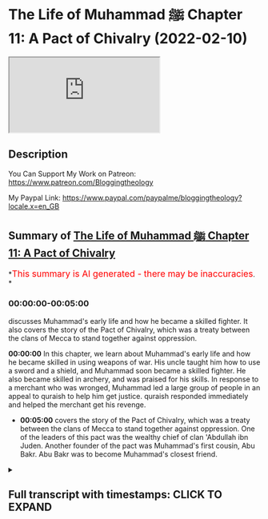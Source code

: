 # The Life of Muhammad ﷺ Chapter 11: A Pact of Chivalry (2022-02-10)

<iframe loading='lazy' allow='autoplay' src='https://www.youtube.com/embed/nRCX73fSUMA'></iframe>

## Description

You Can Support My Work on Patreon:
<https://www.patreon.com/Bloggingtheology>

My Paypal Link:
<https://www.paypal.com/paypalme/bloggingtheology?locale.x=en_GB>

## Summary of [The Life of Muhammad ﷺ Chapter 11: A Pact of Chivalry](https://www.youtube.com/watch?v=nRCX73fSUMA)

*<span style="color:red; font-size:125%">This summary is AI generated - there may be inaccuracies</span>. *

### <a onclick="modifyYTiframeseektime('0')">00:00:00-00:05:00</a>

 discusses Muhammad's early life and how he became a skilled fighter. It also covers the story of the Pact of Chivalry, which was a treaty between the clans of Mecca to stand together against oppression.

**<a onclick="modifyYTiframeseektime('0')">00:00:00</a>** In this chapter, we learn about Muhammad's early life and how he became skilled in using weapons of war. His uncle taught him how to use a sword and a shield, and Muhammad soon became a skilled fighter. He also became skilled in archery, and was praised for his skills. In response to a merchant who was wronged, Muhammad led a large group of people in an appeal to quraish to help him get justice. quraish responded immediately and helped the merchant get his revenge.

* **<a onclick="modifyYTiframeseektime('300')">00:05:00</a>**  covers the story of the Pact of Chivalry, which was a treaty between the clans of Mecca to stand together against oppression. One of the leaders of this pact was the wealthy chief of clan 'Abdullah ibn Juden. Another founder of the pact was Muhammad's first cousin, Abu Bakr. Abu Bakr was to become Muhammad's closest friend.

<details><summary><h2>Full transcript with timestamps: CLICK TO EXPAND</h2></summary>

<a onclick="modifyYTiframeseektime('5')">0:00:05</a> a reading from muhammad his life based  
<a onclick="modifyYTiframeseektime('7')">0:00:07</a> on the earliest sources by martin ling's  
<a onclick="modifyYTiframeseektime('11')">0:00:11</a> chapter 11 a pact of chivalry  
<a onclick="modifyYTiframeseektime('15')">0:00:15</a> when he had finished his trading in  
<a onclick="modifyYTiframeseektime('17')">0:00:17</a> arabia abu talib returned to mecca with  
<a onclick="modifyYTiframeseektime('20')">0:00:20</a> his nephew who continued his solitary  
<a onclick="modifyYTiframeseektime('23')">0:00:23</a> life as before  
<a onclick="modifyYTiframeseektime('25')">0:00:25</a> but his uncle saw to it that he as also  
<a onclick="modifyYTiframeseektime('28')">0:00:28</a> abbas and hamza had some training in the  
<a onclick="modifyYTiframeseektime('31')">0:00:31</a> use of weapons of war  
<a onclick="modifyYTiframeseektime('34')">0:00:34</a> hamza was clearly destined to be a man  
<a onclick="modifyYTiframeseektime('36')">0:00:36</a> of mighty stature endowed with great  
<a onclick="modifyYTiframeseektime('39')">0:00:39</a> physical strength  
<a onclick="modifyYTiframeseektime('41')">0:00:41</a> he was already a good swordsman and a  
<a onclick="modifyYTiframeseektime('44')">0:00:44</a> good wrestler  
<a onclick="modifyYTiframeseektime('45')">0:00:45</a> muhammad was of average height and  
<a onclick="modifyYTiframeseektime('47')">0:00:47</a> average strength  
<a onclick="modifyYTiframeseektime('49')">0:00:49</a> he had a marked aptitude for archery and  
<a onclick="modifyYTiframeseektime('52')">0:00:52</a> gave every promise of being an excellent  
<a onclick="modifyYTiframeseektime('55')">0:00:55</a> bowman like his great ancestors abraham  
<a onclick="modifyYTiframeseektime('58')">0:00:58</a> and ishmael  
<a onclick="modifyYTiframeseektime('60')">0:01:00</a> a powerful asset for this lay in the  
<a onclick="modifyYTiframeseektime('62')">0:01:02</a> strength of his eyesight he was reputed  
<a onclick="modifyYTiframeseektime('65')">0:01:05</a> to be able to count no less than 12 of  
<a onclick="modifyYTiframeseektime('68')">0:01:08</a> the stars of the constellation of the  
<a onclick="modifyYTiframeseektime('70')">0:01:10</a> pleiades  
<a onclick="modifyYTiframeseektime('73')">0:01:13</a> in those years quraysh were not involved  
<a onclick="modifyYTiframeseektime('75')">0:01:15</a> in any fighting except for sporadic and  
<a onclick="modifyYTiframeseektime('78')">0:01:18</a> intermittent conflict which came to be  
<a onclick="modifyYTiframeseektime('81')">0:01:21</a> known as the sacrilegious war because it  
<a onclick="modifyYTiframeseektime('84')">0:01:24</a> has started in one of the sacred months  
<a onclick="modifyYTiframeseektime('88')">0:01:28</a> a profligate of kinana had treacherously  
<a onclick="modifyYTiframeseektime('91')">0:01:31</a> murdered a man of emir one of the  
<a onclick="modifyYTiframeseektime('93')">0:01:33</a> howards in tribes of najd and had taken  
<a onclick="modifyYTiframeseektime('96')">0:01:36</a> refuge in the impregnable fortress  
<a onclick="modifyYTiframeseektime('99')">0:01:39</a> township  
<a onclick="modifyYTiframeseektime('100')">0:01:40</a> of khabar  
<a onclick="modifyYTiframeseektime('102')">0:01:42</a> the secret of sequence of events  
<a onclick="modifyYTiframeseektime('104')">0:01:44</a> followed the usual desert pattern  
<a onclick="modifyYTiframeseektime('107')">0:01:47</a> honour demanded revenge so the tribe of  
<a onclick="modifyYTiframeseektime('109')">0:01:49</a> the murdered man attacked kanana the  
<a onclick="modifyYTiframeseektime('113')">0:01:53</a> tribe of the murderer and creature were  
<a onclick="modifyYTiframeseektime('115')">0:01:55</a> involved somewhat in gloriously as  
<a onclick="modifyYTiframeseektime('118')">0:01:58</a> allies of kinana  
<a onclick="modifyYTiframeseektime('120')">0:02:00</a> the conflict dragged on for three or  
<a onclick="modifyYTiframeseektime('123')">0:02:03</a> four years in which there were only five  
<a onclick="modifyYTiframeseektime('126')">0:02:06</a> days of actual fighting  
<a onclick="modifyYTiframeseektime('129')">0:02:09</a> the head of the clan of hashem was at  
<a onclick="modifyYTiframeseektime('131')">0:02:11</a> that time zubair  
<a onclick="modifyYTiframeseektime('134')">0:02:14</a> full brother like abu talib of  
<a onclick="modifyYTiframeseektime('136')">0:02:16</a> muhammad's father  
<a onclick="modifyYTiframeseektime('138')">0:02:18</a> zubair and abu talib took their nephew  
<a onclick="modifyYTiframeseektime('142')">0:02:22</a> muhammad with them to one of the first  
<a onclick="modifyYTiframeseektime('144')">0:02:24</a> battles  
<a onclick="modifyYTiframeseektime('145')">0:02:25</a> but they said he was too young to fight  
<a onclick="modifyYTiframeseektime('148')">0:02:28</a> he was nonetheless allowed to help by  
<a onclick="modifyYTiframeseektime('150')">0:02:30</a> gathering enemy arrows that had missed  
<a onclick="modifyYTiframeseektime('153')">0:02:33</a> their mark and handling them to handing  
<a onclick="modifyYTiframeseektime('156')">0:02:36</a> them to his uncles so that they could be  
<a onclick="modifyYTiframeseektime('159')">0:02:39</a> shot back with them  
<a onclick="modifyYTiframeseektime('161')">0:02:41</a> but at one of the subsequent battles  
<a onclick="modifyYTiframeseektime('163')">0:02:43</a> where quresh and their allies had the  
<a onclick="modifyYTiframeseektime('165')">0:02:45</a> worst of the day he was allowed to show  
<a onclick="modifyYTiframeseektime('168')">0:02:48</a> his skill as a bowman and was praised  
<a onclick="modifyYTiframeseektime('171')">0:02:51</a> for his valor  
<a onclick="modifyYTiframeseektime('173')">0:02:53</a> the war helped to fan the growing  
<a onclick="modifyYTiframeseektime('175')">0:02:55</a> discontent which every sedentary  
<a onclick="modifyYTiframeseektime('178')">0:02:58</a> community tends to feel with the law of  
<a onclick="modifyYTiframeseektime('181')">0:03:01</a> the desert  
<a onclick="modifyYTiframeseektime('183')">0:03:03</a> most of the leading men of quraish had  
<a onclick="modifyYTiframeseektime('185')">0:03:05</a> traveled to syria and had seen for  
<a onclick="modifyYTiframeseektime('187')">0:03:07</a> themselves the relative justice which  
<a onclick="modifyYTiframeseektime('190')">0:03:10</a> prevailed in the roman empire  
<a onclick="modifyYTiframeseektime('193')">0:03:13</a> it was also possible in abyssinia to  
<a onclick="modifyYTiframeseektime('196')">0:03:16</a> have justice without recourse to  
<a onclick="modifyYTiframeseektime('198')">0:03:18</a> fighting  
<a onclick="modifyYTiframeseektime('200')">0:03:20</a> but in arabia there was no comparable  
<a onclick="modifyYTiframeseektime('203')">0:03:23</a> system of law by which a victim of crime  
<a onclick="modifyYTiframeseektime('206')">0:03:26</a> or his family might obtain redress  
<a onclick="modifyYTiframeseektime('210')">0:03:30</a> and it was natural that the sacrilegious  
<a onclick="modifyYTiframeseektime('212')">0:03:32</a> war like other conflicts before it  
<a onclick="modifyYTiframeseektime('215')">0:03:35</a> should have set many minds thinking of  
<a onclick="modifyYTiframeseektime('217')">0:03:37</a> ways and means to prevent the same thing  
<a onclick="modifyYTiframeseektime('220')">0:03:40</a> from happening again  
<a onclick="modifyYTiframeseektime('223')">0:03:43</a> but this time the result was more than  
<a onclick="modifyYTiframeseektime('225')">0:03:45</a> mere thoughts and words  
<a onclick="modifyYTiframeseektime('228')">0:03:48</a> as far as quraish were concerned there  
<a onclick="modifyYTiframeseektime('230')">0:03:50</a> was now a widespread readiness to take  
<a onclick="modifyYTiframeseektime('233')">0:03:53</a> action  
<a onclick="modifyYTiframeseektime('234')">0:03:54</a> and their sense of justice was put to  
<a onclick="modifyYTiframeseektime('236')">0:03:56</a> the test by a scandalous incident which  
<a onclick="modifyYTiframeseektime('239')">0:03:59</a> took place in mecca in the first few  
<a onclick="modifyYTiframeseektime('242')">0:04:02</a> weeks after the end of the fighting  
<a onclick="modifyYTiframeseektime('246')">0:04:06</a> and here is the story a merchant from  
<a onclick="modifyYTiframeseektime('248')">0:04:08</a> the yemeni port azabeed had sold some  
<a onclick="modifyYTiframeseektime('252')">0:04:12</a> valuable goods to a notable of the clan  
<a onclick="modifyYTiframeseektime('256')">0:04:16</a> of sham  
<a onclick="modifyYTiframeseektime('257')">0:04:17</a> having taken possession of these the  
<a onclick="modifyYTiframeseektime('259')">0:04:19</a> shamite refused to pay the promised  
<a onclick="modifyYTiframeseektime('262')">0:04:22</a> price  
<a onclick="modifyYTiframeseektime('263')">0:04:23</a> the wronged merchant as his wronger well  
<a onclick="modifyYTiframeseektime('266')">0:04:26</a> knew was a stranger to mecca and had no  
<a onclick="modifyYTiframeseektime('270')">0:04:30</a> confederate or patron in all the city to  
<a onclick="modifyYTiframeseektime('273')">0:04:33</a> whom he might go for help  
<a onclick="modifyYTiframeseektime('276')">0:04:36</a> but he was not to be overawed by the  
<a onclick="modifyYTiframeseektime('278')">0:04:38</a> other man's insolent self-assurance and  
<a onclick="modifyYTiframeseektime('282')">0:04:42</a> taking his stand on the slope of abu  
<a onclick="modifyYTiframeseektime('284')">0:04:44</a> kubays he appealed to quraish as a whole  
<a onclick="modifyYTiframeseektime('288')">0:04:48</a> with loud and vehement eloquence to see  
<a onclick="modifyYTiframeseektime('291')">0:04:51</a> that justice was done  
<a onclick="modifyYTiframeseektime('294')">0:04:54</a> an immediate response came from most of  
<a onclick="modifyYTiframeseektime('296')">0:04:56</a> those clans which had no traditional  
<a onclick="modifyYTiframeseektime('298')">0:04:58</a> alliance with sham  
<a onclick="modifyYTiframeseektime('300')">0:05:00</a> quresh were bent above all on being  
<a onclick="modifyYTiframeseektime('303')">0:05:03</a> united regardless of clan  
<a onclick="modifyYTiframeseektime('307')">0:05:07</a> but within that union there was still an  
<a onclick="modifyYTiframeseektime('309')">0:05:09</a> acute consciousness of the rift which  
<a onclick="modifyYTiframeseektime('312')">0:05:12</a> had divided them over the legacy of  
<a onclick="modifyYTiframeseektime('315')">0:05:15</a> crusade into two groups the scented ones  
<a onclick="modifyYTiframeseektime('318')">0:05:18</a> and the confederates  
<a onclick="modifyYTiframeseektime('320')">0:05:20</a> and sham were of the confederates  
<a onclick="modifyYTiframeseektime('324')">0:05:24</a> one of the leaders of the other group  
<a onclick="modifyYTiframeseektime('326')">0:05:26</a> and one of the wealthiest men of mecca  
<a onclick="modifyYTiframeseektime('329')">0:05:29</a> at that time  
<a onclick="modifyYTiframeseektime('330')">0:05:30</a> was the chief of tame abd allah ibn  
<a onclick="modifyYTiframeseektime('334')">0:05:34</a> juden  
<a onclick="modifyYTiframeseektime('335')">0:05:35</a> and he now offered his large house as a  
<a onclick="modifyYTiframeseektime('338')">0:05:38</a> meeting place for all lovers of justice  
<a onclick="modifyYTiframeseektime('342')">0:05:42</a> from among the centered ones only the  
<a onclick="modifyYTiframeseektime('344')">0:05:44</a> clans of abu shams and nowfall were  
<a onclick="modifyYTiframeseektime('348')">0:05:48</a> absent  
<a onclick="modifyYTiframeseektime('349')">0:05:49</a> hashem muttalib zura assad tame were all  
<a onclick="modifyYTiframeseektime('353')">0:05:53</a> well represented and they were joined by  
<a onclick="modifyYTiframeseektime('356')">0:05:56</a> adi  
<a onclick="modifyYTiframeseektime('357')">0:05:57</a> which had been one of the confederates  
<a onclick="modifyYTiframeseektime('360')">0:06:00</a> having decided after an earnest  
<a onclick="modifyYTiframeseektime('362')">0:06:02</a> discussion that it was imperative to  
<a onclick="modifyYTiframeseektime('365')">0:06:05</a> found an order of chivalry for the  
<a onclick="modifyYTiframeseektime('367')">0:06:07</a> furtherance of justice and the  
<a onclick="modifyYTiframeseektime('369')">0:06:09</a> protection of the weak  
<a onclick="modifyYTiframeseektime('371')">0:06:11</a> they went in a body to the kaaba where  
<a onclick="modifyYTiframeseektime('373')">0:06:13</a> they poured water over the black stone  
<a onclick="modifyYTiframeseektime('377')">0:06:17</a> letting it flow into a receptacle  
<a onclick="modifyYTiframeseektime('381')">0:06:21</a> then each man drank of the thus hallowed  
<a onclick="modifyYTiframeseektime('384')">0:06:24</a> water and with their right hands raised  
<a onclick="modifyYTiframeseektime('387')">0:06:27</a> above their heads they vowed that  
<a onclick="modifyYTiframeseektime('389')">0:06:29</a> henceforth at every act of oppression in  
<a onclick="modifyYTiframeseektime('392')">0:06:32</a> mecca they would stand together as one  
<a onclick="modifyYTiframeseektime('395')">0:06:35</a> man on the side of the oppressed against  
<a onclick="modifyYTiframeseektime('399')">0:06:39</a> the oppressor until justice was done  
<a onclick="modifyYTiframeseektime('402')">0:06:42</a> whether the oppressed were a man or  
<a onclick="modifyYTiframeseektime('404')">0:06:44</a> quraish or one who had come from abroad  
<a onclick="modifyYTiframeseektime('408')">0:06:48</a> the sarmite was thereupon compelled to  
<a onclick="modifyYTiframeseektime('412')">0:06:52</a> pay his debt nor did any of those clans  
<a onclick="modifyYTiframeseektime('415')">0:06:55</a> which had abstained from the pack offer  
<a onclick="modifyYTiframeseektime('418')">0:06:58</a> him any of their assistance  
<a onclick="modifyYTiframeseektime('421')">0:07:01</a> together with the chief of tame zubair  
<a onclick="modifyYTiframeseektime('424')">0:07:04</a> of hashem was one of the founders of  
<a onclick="modifyYTiframeseektime('427')">0:07:07</a> this order and he brought with him his  
<a onclick="modifyYTiframeseektime('429')">0:07:09</a> nephew mohammed  
<a onclick="modifyYTiframeseektime('431')">0:07:11</a> who took part in the oath and who said  
<a onclick="modifyYTiframeseektime('434')">0:07:14</a> in after years  
<a onclick="modifyYTiframeseektime('436')">0:07:16</a> i was present in the house of abdullah  
<a onclick="modifyYTiframeseektime('439')">0:07:19</a> ibn judah at so excellent a pact that i  
<a onclick="modifyYTiframeseektime('443')">0:07:23</a> would not exchange my part in it for a  
<a onclick="modifyYTiframeseektime('446')">0:07:26</a> herd of red camels  
<a onclick="modifyYTiframeseektime('449')">0:07:29</a> and if now in islam i was summoned unto  
<a onclick="modifyYTiframeseektime('453')">0:07:33</a> it i would gladly respond  
<a onclick="modifyYTiframeseektime('458')">0:07:38</a> another of those present was their  
<a onclick="modifyYTiframeseektime('460')">0:07:40</a> host's first cousin abu kahafer of tame  
<a onclick="modifyYTiframeseektime('464')">0:07:44</a> together with his cousin abu bakr  
<a onclick="modifyYTiframeseektime('467')">0:07:47</a> abu bakr  
<a onclick="modifyYTiframeseektime('469')">0:07:49</a> who was a year or two younger than  
<a onclick="modifyYTiframeseektime('471')">0:07:51</a> muhammad and who was to become his  
<a onclick="modifyYTiframeseektime('475')">0:07:55</a> closest  
<a onclick="modifyYTiframeseektime('476')">0:07:56</a> friend it's a lovely story so that  
<a onclick="modifyYTiframeseektime('480')">0:08:00</a> chapter 11 a pact of chivalry for  
<a onclick="modifyYTiframeseektime('483')">0:08:03</a> muhammad his life based on the earliest  
<a onclick="modifyYTiframeseektime('486')">0:08:06</a> sources by martin lings till next time  

</details>
